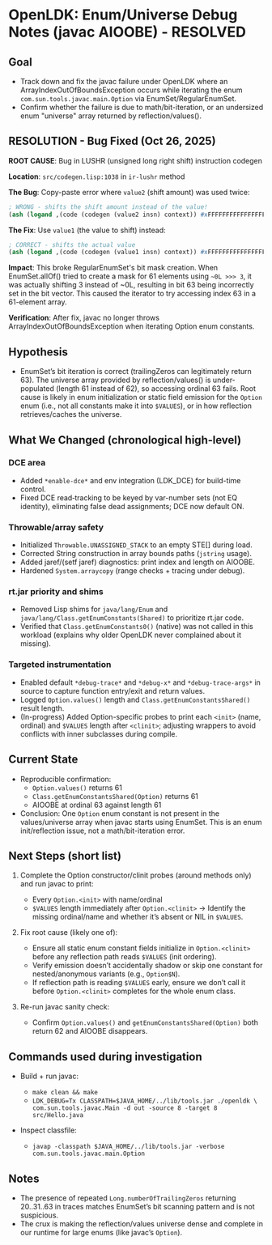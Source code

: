 # OpenLDK: Enum/Universe Debug Notes (javac AIOOBE) - RESOLVED

## Goal

- Track down and fix the javac failure under OpenLDK where an
  ArrayIndexOutOfBoundsException occurs while iterating the enum
  `com.sun.tools.javac.main.Option` via EnumSet/RegularEnumSet.
- Confirm whether the failure is due to math/bit-iteration, or an
  undersized enum "universe" array returned by reflection/values().

## RESOLUTION - Bug Fixed (Oct 26, 2025)

**ROOT CAUSE**: Bug in LUSHR (unsigned long right shift) instruction codegen

**Location**: `src/codegen.lisp:1038` in `ir-lushr` method

**The Bug**: Copy-paste error where `value2` (shift amount) was used twice:
```lisp
; WRONG - shifts the shift amount instead of the value!
(ash (logand ,(code (codegen (value2 insn) context)) #xFFFFFFFFFFFFFFFF)
```

**The Fix**: Use `value1` (the value to shift) instead:
```lisp
; CORRECT - shifts the actual value
(ash (logand ,(code (codegen (value1 insn) context)) #xFFFFFFFFFFFFFFFF)
```

**Impact**: This broke RegularEnumSet's bit mask creation. When EnumSet.allOf()
tried to create a mask for 61 elements using `~0L >>> 3`, it was actually
shifting 3 instead of ~0L, resulting in bit 63 being incorrectly set in the
bit vector. This caused the iterator to try accessing index 63 in a 61-element array.

**Verification**: After fix, javac no longer throws ArrayIndexOutOfBoundsException
when iterating Option enum constants.

## Hypothesis

- EnumSet’s bit iteration is correct (trailingZeros can legitimately
  return 63). The universe array provided by reflection/values() is
  under-populated (length 61 instead of 62), so accessing ordinal 63
  fails. Root cause is likely in enum initialization or static field
  emission for the `Option` enum (i.e., not all constants make it into
  `$VALUES`), or in how reflection retrieves/caches the universe.

## What We Changed (chronological high‑level)

### DCE area
- Added `*enable-dce*` and env integration (LDK_DCE) for build-time control.
- Fixed DCE read‑tracking to be keyed by var-number sets (not EQ identity),
  eliminating false dead assignments; DCE now default ON.

### Throwable/array safety
- Initialized `Throwable.UNASSIGNED_STACK` to an empty STE[] during load.
- Corrected String construction in array bounds paths (`jstring` usage).
- Added jaref/(setf jaref) diagnostics: print index and length on AIOOBE.
- Hardened `System.arraycopy` (range checks + tracing under debug).

### rt.jar priority and shims
- Removed Lisp shims for `java/lang/Enum` and
  `java/lang/Class.getEnumConstants(Shared)` to prioritize rt.jar code.
- Verified that `Class.getEnumConstants0()` (native) was not called in this
  workload (explains why older OpenLDK never complained about it missing).

### Targeted instrumentation
- Enabled default `*debug-trace*` and `*debug-x*` and `*debug-trace-args*` in source
  to capture function entry/exit and return values.
- Logged `Option.values()` length and `Class.getEnumConstantsShared()` result length.
- (In-progress) Added Option-specific probes to print each `<init>`
  (name, ordinal) and `$VALUES` length after `<clinit>`; adjusting wrappers
  to avoid conflicts with inner subclasses during compile.

## Current State

- Reproducible confirmation:
  - `Option.values()` returns 61
  - `Class.getEnumConstantsShared(Option)` returns 61
  - AIOOBE at ordinal 63 against length 61
- Conclusion: One `Option` enum constant is not present in the values/universe
  array when javac starts using EnumSet. This is an enum init/reflection issue,
  not a math/bit-iteration error.

## Next Steps (short list)

1) Complete the Option constructor/clinit probes (around methods only) and run
   javac to print:
   - Every `Option.<init>` with name/ordinal
   - `$VALUES` length immediately after `Option.<clinit>`
   → Identify the missing ordinal/name and whether it’s absent or NIL in `$VALUES`.

2) Fix root cause (likely one of):
   - Ensure all static enum constant fields initialize in `Option.<clinit>`
     before any reflection path reads `$VALUES` (init ordering).
   - Verify emission doesn’t accidentally shadow or skip one constant for
     nested/anonymous variants (e.g., `Option$N`).
   - If reflection path is reading `$VALUES` early, ensure we don’t call it
     before `Option.<clinit>` completes for the whole enum class.

3) Re-run javac sanity check:
   - Confirm `Option.values()` and `getEnumConstantsShared(Option)` both return 62
     and AIOOBE disappears.

## Commands used during investigation

- Build + run javac:
  - `make clean && make`
  - `LDK_DEBUG=Tx CLASSPATH=$JAVA_HOME/../lib/tools.jar ./openldk \
     com.sun.tools.javac.Main -d out -source 8 -target 8 src/Hello.java`

- Inspect classfile:
  - `javap -classpath $JAVA_HOME/../lib/tools.jar -verbose com.sun.tools.javac.main.Option`

## Notes

- The presence of repeated `Long.numberOfTrailingZeros` returning 20..31..63 in
  traces matches EnumSet’s bit scanning pattern and is not suspicious.
- The crux is making the reflection/values universe dense and complete in our
  runtime for large enums (like javac’s `Option`).

